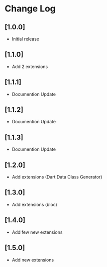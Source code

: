 # Change Log

## [1.0.0]
- Initial release

## [1.1.0]
- Add 2 extensions

## [1.1.1]
- Documention Update

## [1.1.2]
- Documention Update

## [1.1.3]
- Documention Update

## [1.2.0]
- Add extensions (Dart Data Class Generator)

## [1.3.0]
- Add extensions (bloc)

## [1.4.0]
- Add few new extensions

## [1.5.0]
- Add new extensions
